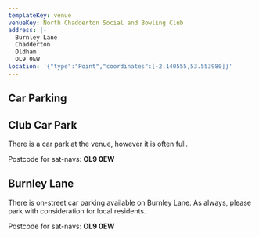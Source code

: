 ```yaml
---
templateKey: venue
venueKey: North Chadderton Social and Bowling Club
address: |-
  Burnley Lane
  Chadderton
  Oldham
  OL9 0EW
location: '{"type":"Point","coordinates":[-2.140555,53.553980]}'
---
```

## Car Parking

## Club Car Park

There is a car park at the venue, however it is often full.

Postcode for sat-navs: **OL9 0EW**

## Burnley Lane

There is on-street car parking available on Burnley Lane. As always, please
park with consideration for local residents.

Postcode for sat-navs: **OL9 0EW**
